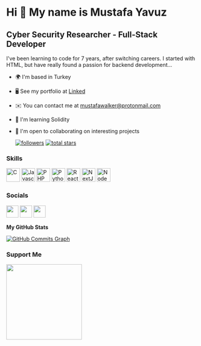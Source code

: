 Hi 👋 My name is Mustafa Yavuz
==============================

Cyber Security Researcher - Full-Stack Developer
--------------------

I've been learning to code for 7 years, after switching careers. I started with HTML, but have really found a passion for backend development...

* 🌍  I'm based in Turkey
* 🖥️  See my portfolio at [Linked](http://www.linkedin.com/in/mstkyvz/)
* ✉️  You can contact me at [mustafawalker@protonmail.com](mailto:mustafawalker@protonmail.com)
* 🧠  I'm learning Solidity
* 🤝  I'm open to collaborating on interesting projects

   <p align="left">
      <a href="https://github.com/mstkyvz?tab=followers">
         <img alt="followers" title="Follow me on Github" src="https://custom-icon-badges.demolab.com/github/followers/mstkyvz?color=236ad3&labelColor=1155ba&style=for-the-badge&logo=person-add&label=Follow&logoColor=white"/></a>
      <a href="https://github.com/mstkyvz?tab=repositories&sort=stargazers">
         <img alt="total stars" title="Total stars on GitHub" src="https://custom-icon-badges.demolab.com/github/stars/mstkyvz?color=55960c&style=for-the-badge&labelColor=488207&logo=star"/></a>
   </p>
   
### Skills

<p align="left">
<a href="https://docs.microsoft.com/en-us/cpp/?view=msvc-170" target="_blank" rel="noreferrer"><img src="https://raw.githubusercontent.com/danielcranney/readme-generator/main/public/icons/skills/c-colored.svg" width="36" height="36" alt="C" /></a>
<a href="https://developer.mozilla.org/en-US/docs/Web/JavaScript" target="_blank" rel="noreferrer"><img src="https://raw.githubusercontent.com/danielcranney/readme-generator/main/public/icons/skills/javascript-colored.svg" width="36" height="36" alt="Javascript" /></a>
<a href="https://www.php.net/" target="_blank" rel="noreferrer"><img src="https://raw.githubusercontent.com/danielcranney/readme-generator/main/public/icons/skills/php-colored.svg" width="36" height="36" alt="PHP" /></a>
<a href="https://www.python.org/" target="_blank" rel="noreferrer"><img src="https://raw.githubusercontent.com/danielcranney/readme-generator/main/public/icons/skills/python-colored.svg" width="36" height="36" alt="Python" /></a>
<a href="https://reactjs.org/" target="_blank" rel="noreferrer"><img src="https://raw.githubusercontent.com/danielcranney/readme-generator/main/public/icons/skills/react-colored.svg" width="36" height="36" alt="React" /></a>
<a href="https://nextjs.org/docs" target="_blank" rel="noreferrer"><img src="https://raw.githubusercontent.com/danielcranney/readme-generator/main/public/icons/skills/nextjs-colored-dark.svg" width="36" height="36" alt="NextJs" /></a>
<a href="https://nodejs.org/en/" target="_blank" rel="noreferrer"><img src="https://raw.githubusercontent.com/danielcranney/readme-generator/main/public/icons/skills/nodejs-colored.svg" width="36" height="36" alt="NodeJS" /></a>
</p>

### Socials

<p align="left"> <a href="https://www.github.com/mstkyvz" target="_blank" rel="noreferrer"><img src="https://raw.githubusercontent.com/danielcranney/readme-generator/main/public/icons/socials/github-dark.svg" width="32" height="32" /></a> <a href="http://www.instagram.com/muso_yavuz" target="_blank" rel="noreferrer"><img src="https://raw.githubusercontent.com/danielcranney/readme-generator/main/public/icons/socials/instagram.svg" width="32" height="32" /></a> <a href="https://www.linkedin.com/in/mstkyvz" target="_blank" rel="noreferrer"><img src="https://raw.githubusercontent.com/danielcranney/readme-generator/main/public/icons/socials/linkedin.svg" width="32" height="32" /></a></p>

<b>My GitHub Stats</b>

<a href="http://www.github.com/mstkyvz"><img src="https://activity-graph.herokuapp.com/graph?username=mstkyvz&bg_color=1c1917&color=ffffff&line=0891b2&point=ffffff&area_color=1c1917&area=true&hide_border=true&custom_title=GitHub%20Commits%20Graph" alt="GitHub Commits Graph" /></a>

### Support Me

<a href="https://www.buymeacoffee.com/mstkyvz"><img src="https://cdn.buymeacoffee.com/buttons/v2/default-yellow.png" width="200" /></a>

